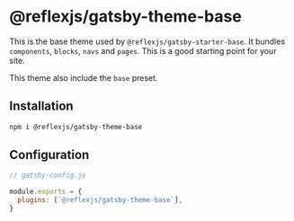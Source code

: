# @reflexjs/gatsby-theme-base

This is the base theme used by `@reflexjs/gatsby-starter-base`. It bundles `components`, `blocks`, `navs` and `pages`. This is a good starting point for your site.

This theme also include the `base` preset.

## Installation

```sh
npm i @reflexjs/gatsby-theme-base
```

## Configuration

```js
// gatsby-config.js

module.exports = {
  plugins: [`@reflexjs/gatsby-theme-base`],
}
```
